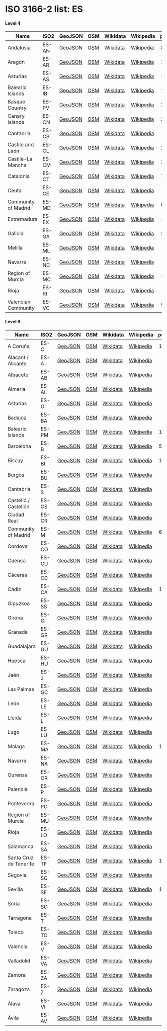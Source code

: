 # ISO 3166-2 list: ES


#### Level 4
Name | ISO2 | GeoJSON | OSM | Wikidata | Wikipedia | population 
--- | --- | --- | --- | --- | --- | --: 
Andalusia | ES-AN | [GeoJSON](../../geojson/high/iso2/ES/ES-AN.geojson) | [OSM](https://www.openstreetmap.org/relation/349044) | [Wikidata](https://www.wikidata.org/wiki/Q5783) | [Wikipedia](http://en.wikipedia.org/wiki/es%3AAndaluc%C3%ADa) | 8,409,738
Aragon | ES-AR | [GeoJSON](../../geojson/high/iso2/ES/ES-AR.geojson) | [OSM](https://www.openstreetmap.org/relation/349045) | [Wikidata](https://www.wikidata.org/wiki/Q4040) | [Wikipedia](http://en.wikipedia.org/wiki/es%3AArag%C3%B3n) | 1,324,397
Asturias | ES-AS | [GeoJSON](../../geojson/high/iso2/ES/ES-AS.geojson) | [OSM](https://www.openstreetmap.org/relation/349033) | [Wikidata](https://www.wikidata.org/wiki/Q3934) | [Wikipedia](http://en.wikipedia.org/wiki/es%3AAsturias) | 1,028,244
Balearic Islands | ES-IB | [GeoJSON](../../geojson/high/iso2/ES/ES-IB.geojson) | [OSM](https://www.openstreetmap.org/relation/348981) | [Wikidata](https://www.wikidata.org/wiki/Q5765) | [Wikipedia](http://en.wikipedia.org/wiki/ca%3AIlles%20Balears) | 1,150,839
Basque Country | ES-PV | [GeoJSON](../../geojson/high/iso2/ES/ES-PV.geojson) | [OSM](https://www.openstreetmap.org/relation/349042) | [Wikidata](https://www.wikidata.org/wiki/Q3995) | [Wikipedia](http://en.wikipedia.org/wiki/es%3APa%C3%ADs%20Vasco) | 2,167,707
Canary Islands | ES-CN | [GeoJSON](../../geojson/high/iso2/ES/ES-CN.geojson) | [OSM](https://www.openstreetmap.org/relation/349048) | [Wikidata](https://www.wikidata.org/wiki/Q5813) | [Wikipedia](http://en.wikipedia.org/wiki/es%3ACanarias) | 2,127,685
Cantabria | ES-CB | [GeoJSON](../../geojson/high/iso2/ES/ES-CB.geojson) | [OSM](https://www.openstreetmap.org/relation/349013) | [Wikidata](https://www.wikidata.org/wiki/Q3946) | [Wikipedia](http://en.wikipedia.org/wiki/es%3ACantabria) | 580,229
Castile and León | ES-CL | [GeoJSON](../../geojson/high/iso2/ES/ES-CL.geojson) | [OSM](https://www.openstreetmap.org/relation/349041) | [Wikidata](https://www.wikidata.org/wiki/Q5739) | [Wikipedia](http://en.wikipedia.org/wiki/es%3ACastilla%20y%20Le%C3%B3n) | 2,418,694
Castile-La Mancha | ES-CM | [GeoJSON](../../geojson/high/iso2/ES/ES-CM.geojson) | [OSM](https://www.openstreetmap.org/relation/349052) | [Wikidata](https://www.wikidata.org/wiki/Q5748) | [Wikipedia](http://en.wikipedia.org/wiki/es%3ACastilla-La%20Mancha) | 2,106,331
Catalonia | ES-CT | [GeoJSON](../../geojson/high/iso2/ES/ES-CT.geojson) | [OSM](https://www.openstreetmap.org/relation/349053) | [Wikidata](https://www.wikidata.org/wiki/Q5705) | [Wikipedia](http://en.wikipedia.org/wiki/ca%3ACatalunya) | 7,619,494
Ceuta | ES-CE | [GeoJSON](../../geojson/high/iso2/ES/ES-CE.geojson) | [OSM](https://www.openstreetmap.org/relation/1154756) | [Wikidata](https://www.wikidata.org/wiki/Q5823) | [Wikipedia](http://en.wikipedia.org/wiki/es%3ACeuta) | 84,777
Community of Madrid | ES-MD | [GeoJSON](../../geojson/high/iso2/ES/ES-MD.geojson) | [OSM](https://www.openstreetmap.org/relation/349055) | [Wikidata](https://www.wikidata.org/wiki/Q5756) | [Wikipedia](http://en.wikipedia.org/wiki/es%3AComunidad%20de%20Madrid) | 6,661,949
Extremadura | ES-EX | [GeoJSON](../../geojson/high/iso2/ES/ES-EX.geojson) | [OSM](https://www.openstreetmap.org/relation/349050) | [Wikidata](https://www.wikidata.org/wiki/Q5777) | [Wikipedia](http://en.wikipedia.org/wiki/es%3AExtremadura) | 1,067,710
Galicia | ES-GA | [GeoJSON](../../geojson/high/iso2/ES/ES-GA.geojson) | [OSM](https://www.openstreetmap.org/relation/349036) | [Wikidata](https://www.wikidata.org/wiki/Q3908) | [Wikipedia](http://en.wikipedia.org/wiki/gl%3AGalicia) | 2,703,290
Melilla | ES-ML | [GeoJSON](../../geojson/high/iso2/ES/ES-ML.geojson) | [OSM](https://www.openstreetmap.org/relation/1154757) | [Wikidata](https://www.wikidata.org/wiki/Q5831) | [Wikipedia](http://en.wikipedia.org/wiki/es%3AMelilla) | 86,487
Navarre | ES-NC | [GeoJSON](../../geojson/high/iso2/ES/ES-NC.geojson) | [OSM](https://www.openstreetmap.org/relation/349027) | [Wikidata](https://www.wikidata.org/wiki/Q4018) | [Wikipedia](http://en.wikipedia.org/wiki/eu%3ANafarroa%20Garaia) | 647,554
Region of Murcia | ES-MC | [GeoJSON](../../geojson/high/iso2/ES/ES-MC.geojson) | [OSM](https://www.openstreetmap.org/relation/349047) | [Wikidata](https://www.wikidata.org/wiki/Q5772) | [Wikipedia](http://en.wikipedia.org/wiki/es%3ARegi%C3%B3n%20de%20Murcia) | 1,478,509
Rioja | ES-RI | [GeoJSON](../../geojson/high/iso2/ES/ES-RI.geojson) | [OSM](https://www.openstreetmap.org/relation/348991) | [Wikidata](https://www.wikidata.org/wiki/Q5727) | [Wikipedia](http://en.wikipedia.org/wiki/es%3ALa%20Rioja%20%28Espa%C3%B1a%29) | 315,675
Valencian Community | ES-VC | [GeoJSON](../../geojson/high/iso2/ES/ES-VC.geojson) | [OSM](https://www.openstreetmap.org/relation/349043) | [Wikidata](https://www.wikidata.org/wiki/Q5720) | [Wikipedia](http://en.wikipedia.org/wiki/es%3AComunidad%20Valenciana) | 5,003,769


#### Level 6
Name | ISO2 | GeoJSON | OSM | Wikidata | Wikipedia | population 
--- | --- | --- | --- | --- | --- | --: 
A Coruña | ES-C | [GeoJSON](../../geojson/high/iso2/ES/ES-C.geojson) | [OSM](https://www.openstreetmap.org/relation/349021) | [Wikidata](https://www.wikidata.org/wiki/Q82119) | [Wikipedia](http://en.wikipedia.org/wiki/gl%3AProvincia%20da%20Coru%C3%B1a) | 1,121,484
Alacant / Alicante | ES-A | [GeoJSON](../../geojson/high/iso2/ES/ES-A.geojson) | [OSM](https://www.openstreetmap.org/relation/349012) | [Wikidata](https://www.wikidata.org/wiki/Q54936) | [Wikipedia](http://en.wikipedia.org/wiki/es%3AProvincia%20de%20Alicante) | 
Albacete | ES-AB | [GeoJSON](../../geojson/high/iso2/ES/ES-AB.geojson) | [OSM](https://www.openstreetmap.org/relation/348989) | [Wikidata](https://www.wikidata.org/wiki/Q54889) | [Wikipedia](http://en.wikipedia.org/wiki/es%3AProvincia%20de%20Albacete) | 390,032
Almeria | ES-AL | [GeoJSON](../../geojson/high/iso2/ES/ES-AL.geojson) | [OSM](https://www.openstreetmap.org/relation/348997) | [Wikidata](https://www.wikidata.org/wiki/Q81802) | [Wikipedia](http://en.wikipedia.org/wiki/es%3AProvincia%20de%20Almer%C3%ADa) | 699,329
Asturias | ES-O | [GeoJSON](../../geojson/high/iso2/ES/ES-O.geojson) | [OSM](https://www.openstreetmap.org/relation/6428094) | [Wikidata](https://www.wikidata.org/wiki/Q24004403) | [Wikipedia](http://en.wikipedia.org/wiki/es%3AAsturias) | 
Badajoz | ES-BA | [GeoJSON](../../geojson/high/iso2/ES/ES-BA.geojson) | [OSM](https://www.openstreetmap.org/relation/348994) | [Wikidata](https://www.wikidata.org/wiki/Q81803) | [Wikipedia](http://en.wikipedia.org/wiki/es%3AProvincia%20de%20Badajoz) | 676,376
Balearic Islands | ES-PM | [GeoJSON](../../geojson/high/iso2/ES/ES-PM.geojson) | [OSM](https://www.openstreetmap.org/relation/6426656) | [Wikidata](https://www.wikidata.org/wiki/Q5765) | [Wikipedia](http://en.wikipedia.org/wiki/ca%3AIlles%20Balears) | 1,150,839
Barcelona | ES-B | [GeoJSON](../../geojson/high/iso2/ES/ES-B.geojson) | [OSM](https://www.openstreetmap.org/relation/349035) | [Wikidata](https://www.wikidata.org/wiki/Q81949) | [Wikipedia](http://en.wikipedia.org/wiki/ca%3AProv%C3%ADncia%20de%20Barcelona) | 5,664,579
Biscay | ES-BI | [GeoJSON](../../geojson/high/iso2/ES/ES-BI.geojson) | [OSM](https://www.openstreetmap.org/relation/349034) | [Wikidata](https://www.wikidata.org/wiki/Q93366) | [Wikipedia](http://en.wikipedia.org/wiki/eu%3ABizkaia) | 1,149,628
Burgos | ES-BU | [GeoJSON](../../geojson/high/iso2/ES/ES-BU.geojson) | [OSM](https://www.openstreetmap.org/relation/349004) | [Wikidata](https://www.wikidata.org/wiki/Q55271) | [Wikipedia](http://en.wikipedia.org/wiki/es%3AProvincia%20de%20Burgos) | 356,119
Cantabria | ES-S | [GeoJSON](../../geojson/high/iso2/ES/ES-S.geojson) | [OSM](https://www.openstreetmap.org/relation/6426101) | [Wikidata](https://www.wikidata.org/wiki/Q3946) | [Wikipedia](http://en.wikipedia.org/wiki/es%3ACantabria) | 580,229
Castelló / Castellón | ES-CS | [GeoJSON](../../geojson/high/iso2/ES/ES-CS.geojson) | [OSM](https://www.openstreetmap.org/relation/349020) | [Wikidata](https://www.wikidata.org/wiki/Q54942) | [Wikipedia](http://en.wikipedia.org/wiki/ca%3AProv%C3%ADncia%20de%20Castell%C3%B3) | 
Ciudad Real | ES-CR | [GeoJSON](../../geojson/high/iso2/ES/ES-CR.geojson) | [OSM](https://www.openstreetmap.org/relation/349019) | [Wikidata](https://www.wikidata.org/wiki/Q54932) | [Wikipedia](http://en.wikipedia.org/wiki/es%3AProvincia%20de%20Ciudad%20Real) | 495,761
Community of Madrid | ES-M | [GeoJSON](../../geojson/high/iso2/ES/ES-M.geojson) | [OSM](https://www.openstreetmap.org/relation/6426653) | [Wikidata](https://www.wikidata.org/wiki/Q5756) | [Wikipedia](http://en.wikipedia.org/wiki/es%3AComunidad%20de%20Madrid) | 6,661,949
Cordova | ES-CO | [GeoJSON](../../geojson/high/iso2/ES/ES-CO.geojson) | [OSM](https://www.openstreetmap.org/relation/349016) | [Wikidata](https://www.wikidata.org/wiki/Q81972) | [Wikipedia](http://en.wikipedia.org/wiki/es%3AProvincia%20de%20C%C3%B3rdoba%20%28Espa%C3%B1a%29) | 784,736
Cuenca | ES-CU | [GeoJSON](../../geojson/high/iso2/ES/ES-CU.geojson) | [OSM](https://www.openstreetmap.org/relation/349024) | [Wikidata](https://www.wikidata.org/wiki/Q54888) | [Wikipedia](http://en.wikipedia.org/wiki/es%3AProvincia%20de%20Cuenca) | 198,718
Cáceres | ES-CC | [GeoJSON](../../geojson/high/iso2/ES/ES-CC.geojson) | [OSM](https://www.openstreetmap.org/relation/1863380) | [Wikidata](https://www.wikidata.org/wiki/Q81977) | [Wikipedia](http://en.wikipedia.org/wiki/es%3AProvincia%20de%20C%C3%A1ceres) | 
Cádiz | ES-CA | [GeoJSON](../../geojson/high/iso2/ES/ES-CA.geojson) | [OSM](https://www.openstreetmap.org/relation/349017) | [Wikidata](https://www.wikidata.org/wiki/Q81978) | [Wikipedia](http://en.wikipedia.org/wiki/es%3AProvincia%20de%20C%C3%A1diz) | 1,180,817
Gipuzkoa | ES-SS | [GeoJSON](../../geojson/high/iso2/ES/ES-SS.geojson) | [OSM](https://www.openstreetmap.org/relation/349015) | [Wikidata](https://www.wikidata.org/wiki/Q95010) | [Wikipedia](http://en.wikipedia.org/wiki/eu%3AGipuzkoa) | 719,282
Girona | ES-GI | [GeoJSON](../../geojson/high/iso2/ES/ES-GI.geojson) | [OSM](https://www.openstreetmap.org/relation/349023) | [Wikidata](https://www.wikidata.org/wiki/Q7194) | [Wikipedia](http://en.wikipedia.org/wiki/ca%3AProv%C3%ADncia%20de%20Girona) | 755,716
Granada | ES-GR | [GeoJSON](../../geojson/high/iso2/ES/ES-GR.geojson) | [OSM](https://www.openstreetmap.org/relation/349026) | [Wikidata](https://www.wikidata.org/wiki/Q82142) | [Wikipedia](http://en.wikipedia.org/wiki/es%3AProvincia%20de%20Granada) | 914,678
Guadalajara | ES-GU | [GeoJSON](../../geojson/high/iso2/ES/ES-GU.geojson) | [OSM](https://www.openstreetmap.org/relation/349025) | [Wikidata](https://www.wikidata.org/wiki/Q54925) | [Wikipedia](http://en.wikipedia.org/wiki/es%3AProvincia%20de%20Guadalajara) | 254,308
Huesca | ES-HU | [GeoJSON](../../geojson/high/iso2/ES/ES-HU.geojson) | [OSM](https://www.openstreetmap.org/relation/349022) | [Wikidata](https://www.wikidata.org/wiki/Q55182) | [Wikipedia](http://en.wikipedia.org/wiki/es%3AProvincia%20de%20Huesca) | 219,301
Jaén | ES-J | [GeoJSON](../../geojson/high/iso2/ES/ES-J.geojson) | [OSM](https://www.openstreetmap.org/relation/348998) | [Wikidata](https://www.wikidata.org/wiki/Q95025) | [Wikipedia](http://en.wikipedia.org/wiki/es%3AProvincia%20de%20Ja%C3%A9n%20%28Espa%C3%B1a%29) | 654,170
Las Palmas | ES-GC | [GeoJSON](../../geojson/high/iso2/ES/ES-GC.geojson) | [OSM](https://www.openstreetmap.org/relation/349031) | [Wikidata](https://www.wikidata.org/wiki/Q95080) | [Wikipedia](http://en.wikipedia.org/wiki/es%3AProvincia%20de%20Las%20Palmas) | 
León | ES-LE | [GeoJSON](../../geojson/high/iso2/ES/ES-LE.geojson) | [OSM](https://www.openstreetmap.org/relation/349010) | [Wikidata](https://www.wikidata.org/wiki/Q71140) | [Wikipedia](http://en.wikipedia.org/wiki/es%3AProvincia%20de%20Le%C3%B3n) | 466,030
Lleida | ES-L | [GeoJSON](../../geojson/high/iso2/ES/ES-L.geojson) | [OSM](https://www.openstreetmap.org/relation/348990) | [Wikidata](https://www.wikidata.org/wiki/Q13904) | [Wikipedia](http://en.wikipedia.org/wiki/ca%3AProv%C3%ADncia%20de%20Lleida) | 428,418
Lugo | ES-LU | [GeoJSON](../../geojson/high/iso2/ES/ES-LU.geojson) | [OSM](https://www.openstreetmap.org/relation/348992) | [Wikidata](https://www.wikidata.org/wiki/Q95027) | [Wikipedia](http://en.wikipedia.org/wiki/gl%3ALugo) | 331,507
Malaga | ES-MA | [GeoJSON](../../geojson/high/iso2/ES/ES-MA.geojson) | [OSM](https://www.openstreetmap.org/relation/5275848) | [Wikidata](https://www.wikidata.org/wiki/Q95028) | [Wikipedia](http://en.wikipedia.org/wiki/es%3AProvincia%20de%20M%C3%A1laga) | 1,630,615
Navarre | ES-NA | [GeoJSON](../../geojson/high/iso2/ES/ES-NA.geojson) | [OSM](https://www.openstreetmap.org/relation/6429242) | [Wikidata](https://www.wikidata.org/wiki/Q4018) | [Wikipedia](http://en.wikipedia.org/wiki/eu%3ANafarroa%20Garaia) | 647,554
Ourense | ES-OR | [GeoJSON](../../geojson/high/iso2/ES/ES-OR.geojson) | [OSM](https://www.openstreetmap.org/relation/348988) | [Wikidata](https://www.wikidata.org/wiki/Q95038) | [Wikipedia](http://en.wikipedia.org/wiki/gl%3AProvincia%20de%20Ourense) | 309,372
Palencia | ES-P | [GeoJSON](../../geojson/high/iso2/ES/ES-P.geojson) | [OSM](https://www.openstreetmap.org/relation/349032) | [Wikidata](https://www.wikidata.org/wiki/Q55269) | [Wikipedia](http://en.wikipedia.org/wiki/es%3AProvincia%20de%20Palencia) | 161,821
Pontevedra | ES-PO | [GeoJSON](../../geojson/high/iso2/ES/ES-PO.geojson) | [OSM](https://www.openstreetmap.org/relation/348986) | [Wikidata](https://www.wikidata.org/wiki/Q95086) | [Wikipedia](http://en.wikipedia.org/wiki/es%3AProvincia%20de%20Pontevedra) | 940,927
Region of Murcia | ES-MU | [GeoJSON](../../geojson/high/iso2/ES/ES-MU.geojson) | [OSM](https://www.openstreetmap.org/relation/6427907) | [Wikidata](https://www.wikidata.org/wiki/Q24271891) | [Wikipedia](http://en.wikipedia.org/wiki/es%3ARegi%C3%B3n%20de%20Murcia) | 
Rioja | ES-LO | [GeoJSON](../../geojson/high/iso2/ES/ES-LO.geojson) | [OSM](https://www.openstreetmap.org/relation/6426654) | [Wikidata](https://www.wikidata.org/wiki/Q5727) | [Wikipedia](http://en.wikipedia.org/wiki/es%3ALa%20Rioja%20%28Espa%C3%B1a%29) | 315,675
Salamanca | ES-SA | [GeoJSON](../../geojson/high/iso2/ES/ES-SA.geojson) | [OSM](https://www.openstreetmap.org/relation/349029) | [Wikidata](https://www.wikidata.org/wiki/Q71080) | [Wikipedia](http://en.wikipedia.org/wiki/es%3AProvincia%20de%20Salamanca) | 333,603
Santa Cruz de Tenerife | ES-TF | [GeoJSON](../../geojson/high/iso2/ES/ES-TF.geojson) | [OSM](https://www.openstreetmap.org/relation/349014) | [Wikidata](https://www.wikidata.org/wiki/Q99976) | [Wikipedia](http://en.wikipedia.org/wiki/es%3AProvincia%20de%20Santa%20Cruz%20de%20Tenerife) | 1,018,510
Segovia | ES-SG | [GeoJSON](../../geojson/high/iso2/ES/ES-SG.geojson) | [OSM](https://www.openstreetmap.org/relation/349007) | [Wikidata](https://www.wikidata.org/wiki/Q55283) | [Wikipedia](http://en.wikipedia.org/wiki/es%3AProvincia%20de%20Segovia) | 154,041
Sevilla | ES-SE | [GeoJSON](../../geojson/high/iso2/ES/ES-SE.geojson) | [OSM](https://www.openstreetmap.org/relation/349008) | [Wikidata](https://www.wikidata.org/wiki/Q95088) | [Wikipedia](http://en.wikipedia.org/wiki/es%3AProvincia%20de%20Sevilla) | 1,939,887
Soria | ES-SO | [GeoJSON](../../geojson/high/iso2/ES/ES-SO.geojson) | [OSM](https://www.openstreetmap.org/relation/349005) | [Wikidata](https://www.wikidata.org/wiki/Q55276) | [Wikipedia](http://en.wikipedia.org/wiki/es%3AProvincia%20de%20Soria) | 
Tarragona | ES-T | [GeoJSON](../../geojson/high/iso2/ES/ES-T.geojson) | [OSM](https://www.openstreetmap.org/relation/348985) | [Wikidata](https://www.wikidata.org/wiki/Q98392) | [Wikipedia](http://en.wikipedia.org/wiki/ca%3AProv%C3%ADncia%20de%20Tarragona) | 792,256
Toledo | ES-TO | [GeoJSON](../../geojson/high/iso2/ES/ES-TO.geojson) | [OSM](https://www.openstreetmap.org/relation/348982) | [Wikidata](https://www.wikidata.org/wiki/Q54929) | [Wikipedia](http://en.wikipedia.org/wiki/es%3AProvincia%20de%20Toledo) | 687,391
Valencia | ES-V | [GeoJSON](../../geojson/high/iso2/ES/ES-V.geojson) | [OSM](https://www.openstreetmap.org/relation/349000) | [Wikidata](https://www.wikidata.org/wiki/Q54939) | [Wikipedia](http://en.wikipedia.org/wiki/es%3AProvincia%20de%20Valencia) | 
Valladolid | ES-VA | [GeoJSON](../../geojson/high/iso2/ES/ES-VA.geojson) | [OSM](https://www.openstreetmap.org/relation/349001) | [Wikidata](https://www.wikidata.org/wiki/Q71097) | [Wikipedia](http://en.wikipedia.org/wiki/es%3AProvincia%20de%20Valladolid) | 520,801
Zamora | ES-ZA | [GeoJSON](../../geojson/high/iso2/ES/ES-ZA.geojson) | [OSM](https://www.openstreetmap.org/relation/348987) | [Wikidata](https://www.wikidata.org/wiki/Q71113) | [Wikipedia](http://en.wikipedia.org/wiki/es%3AProvincia%20de%20Zamora) | 174,544
Zaragoza | ES-Z | [GeoJSON](../../geojson/high/iso2/ES/ES-Z.geojson) | [OSM](https://www.openstreetmap.org/relation/349030) | [Wikidata](https://www.wikidata.org/wiki/Q55180) | [Wikipedia](http://en.wikipedia.org/wiki/an%3AProvincia%20de%20Zaragoza) | 968,149
Álava | ES-VI | [GeoJSON](../../geojson/high/iso2/ES/ES-VI.geojson) | [OSM](https://www.openstreetmap.org/relation/349011) | [Wikidata](https://www.wikidata.org/wiki/Q81801) | [Wikipedia](http://en.wikipedia.org/wiki/eu%3AAraba) | 328,868
Ávila | ES-AV | [GeoJSON](../../geojson/high/iso2/ES/ES-AV.geojson) | [OSM](https://www.openstreetmap.org/relation/349009) | [Wikidata](https://www.wikidata.org/wiki/Q55288) | [Wikipedia](http://en.wikipedia.org/wiki/es%3AProvincia%20de%20%C3%81vila) | 158,265
